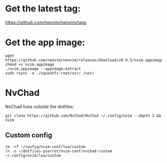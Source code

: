 # Get the latest tag:
https://github.com/neovim/neovim/tags

# Get the app image:
```
wget https://github.com/neovim/neovim/releases/download/v0.9.5/nvim.appimage
chmod +x nvim.appimage
./nvim.appimage --appimage-extract
sudo rsync -a ./squashfs-root/usr/ /usr/
```

# NvChad
NvChad lives outside the dotfiles:

```
git clone https://github.com/NvChad/NvChad ~/.config/nvim --depth 1 && nvim
```

## Custom config
```
rm -rf ~/config/nvim-conf/lua/custom
ln -s ~/dotfiles-pierrot/nvim-conf/nvchad-custom ~/.config/nvim/lua/custom
```
